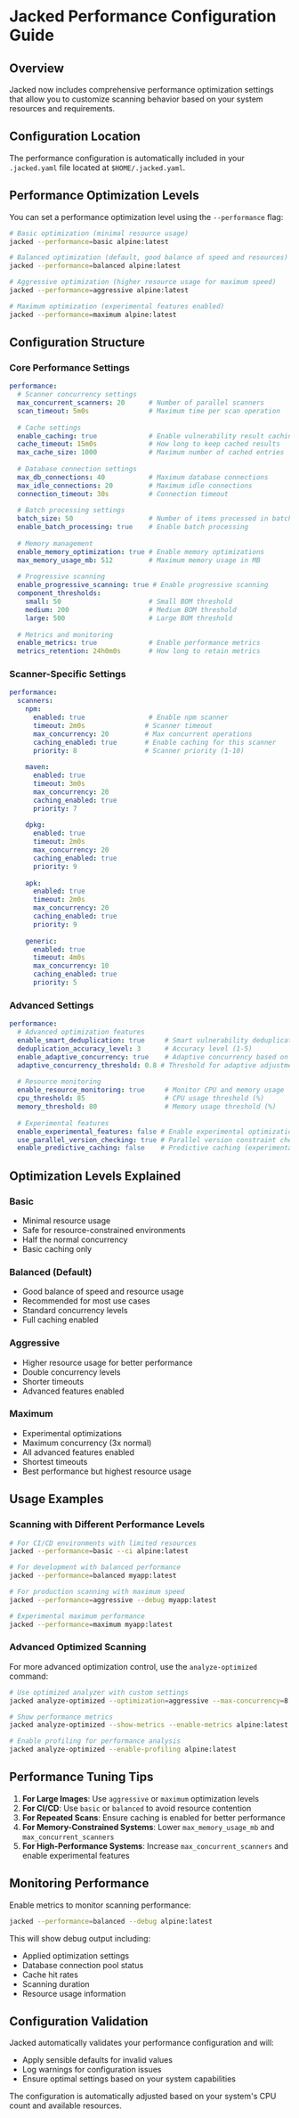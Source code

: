 # Jacked Performance Configuration Guide

## Overview

Jacked now includes comprehensive performance optimization settings that allow you to customize scanning behavior based on your system resources and requirements.

## Configuration Location

The performance configuration is automatically included in your `.jacked.yaml` file located at `$HOME/.jacked.yaml`.

## Performance Optimization Levels

You can set a performance optimization level using the `--performance` flag:

```bash
# Basic optimization (minimal resource usage)
jacked --performance=basic alpine:latest

# Balanced optimization (default, good balance of speed and resources)
jacked --performance=balanced alpine:latest

# Aggressive optimization (higher resource usage for maximum speed)
jacked --performance=aggressive alpine:latest

# Maximum optimization (experimental features enabled)
jacked --performance=maximum alpine:latest
```

## Configuration Structure

### Core Performance Settings

```yaml
performance:
  # Scanner concurrency settings
  max_concurrent_scanners: 20      # Number of parallel scanners
  scan_timeout: 5m0s               # Maximum time per scan operation
  
  # Cache settings
  enable_caching: true             # Enable vulnerability result caching
  cache_timeout: 15m0s             # How long to keep cached results
  max_cache_size: 1000             # Maximum number of cached entries
  
  # Database connection settings
  max_db_connections: 40           # Maximum database connections
  max_idle_connections: 20         # Maximum idle connections
  connection_timeout: 30s          # Connection timeout
  
  # Batch processing settings
  batch_size: 50                   # Number of items processed in batches
  enable_batch_processing: true    # Enable batch processing
  
  # Memory management
  enable_memory_optimization: true # Enable memory optimizations
  max_memory_usage_mb: 512         # Maximum memory usage in MB
  
  # Progressive scanning
  enable_progressive_scanning: true # Enable progressive scanning
  component_thresholds:
    small: 50                      # Small BOM threshold
    medium: 200                    # Medium BOM threshold
    large: 500                     # Large BOM threshold
  
  # Metrics and monitoring
  enable_metrics: true             # Enable performance metrics
  metrics_retention: 24h0m0s       # How long to retain metrics
```

### Scanner-Specific Settings

```yaml
performance:
  scanners:
    npm:
      enabled: true                # Enable npm scanner
      timeout: 2m0s               # Scanner timeout
      max_concurrency: 20         # Max concurrent operations
      caching_enabled: true       # Enable caching for this scanner
      priority: 8                 # Scanner priority (1-10)
    
    maven:
      enabled: true
      timeout: 3m0s
      max_concurrency: 20
      caching_enabled: true
      priority: 7
    
    dpkg:
      enabled: true
      timeout: 2m0s
      max_concurrency: 20
      caching_enabled: true
      priority: 9
    
    apk:
      enabled: true
      timeout: 2m0s
      max_concurrency: 20
      caching_enabled: true
      priority: 9
    
    generic:
      enabled: true
      timeout: 4m0s
      max_concurrency: 10
      caching_enabled: true
      priority: 5
```

### Advanced Settings

```yaml
performance:
  # Advanced optimization features
  enable_smart_deduplication: true     # Smart vulnerability deduplication
  deduplication_accuracy_level: 3      # Accuracy level (1-5)
  enable_adaptive_concurrency: true    # Adaptive concurrency based on load
  adaptive_concurrency_threshold: 0.8 # Threshold for adaptive adjustments
  
  # Resource monitoring
  enable_resource_monitoring: true     # Monitor CPU and memory usage
  cpu_threshold: 85                    # CPU usage threshold (%)
  memory_threshold: 80                 # Memory usage threshold (%)
  
  # Experimental features
  enable_experimental_features: false # Enable experimental optimizations
  use_parallel_version_checking: true # Parallel version constraint checking
  enable_predictive_caching: false    # Predictive caching (experimental)
```

## Optimization Levels Explained

### Basic
- Minimal resource usage
- Safe for resource-constrained environments
- Half the normal concurrency
- Basic caching only

### Balanced (Default)
- Good balance of speed and resource usage
- Recommended for most use cases
- Standard concurrency levels
- Full caching enabled

### Aggressive
- Higher resource usage for better performance
- Double concurrency levels
- Shorter timeouts
- Advanced features enabled

### Maximum
- Experimental optimizations
- Maximum concurrency (3x normal)
- All advanced features enabled
- Shortest timeouts
- Best performance but highest resource usage

## Usage Examples

### Scanning with Different Performance Levels

```bash
# For CI/CD environments with limited resources
jacked --performance=basic --ci alpine:latest

# For development with balanced performance
jacked --performance=balanced myapp:latest

# For production scanning with maximum speed
jacked --performance=aggressive --debug myapp:latest

# Experimental maximum performance
jacked --performance=maximum myapp:latest
```

### Advanced Optimized Scanning

For more advanced optimization control, use the `analyze-optimized` command:

```bash
# Use optimized analyzer with custom settings
jacked analyze-optimized --optimization=aggressive --max-concurrency=8 alpine:latest

# Show performance metrics
jacked analyze-optimized --show-metrics --enable-metrics alpine:latest

# Enable profiling for performance analysis
jacked analyze-optimized --enable-profiling alpine:latest
```

## Performance Tuning Tips

1. **For Large Images**: Use `aggressive` or `maximum` optimization levels
2. **For CI/CD**: Use `basic` or `balanced` to avoid resource contention
3. **For Repeated Scans**: Ensure caching is enabled for better performance
4. **For Memory-Constrained Systems**: Lower `max_memory_usage_mb` and `max_concurrent_scanners`
5. **For High-Performance Systems**: Increase `max_concurrent_scanners` and enable experimental features

## Monitoring Performance

Enable metrics to monitor scanning performance:

```bash
jacked --performance=balanced --debug alpine:latest
```

This will show debug output including:
- Applied optimization settings
- Database connection pool status
- Cache hit rates
- Scanning duration
- Resource usage information

## Configuration Validation

Jacked automatically validates your performance configuration and will:
- Apply sensible defaults for invalid values
- Log warnings for configuration issues
- Ensure optimal settings based on your system capabilities

The configuration is automatically adjusted based on your system's CPU count and available resources.
